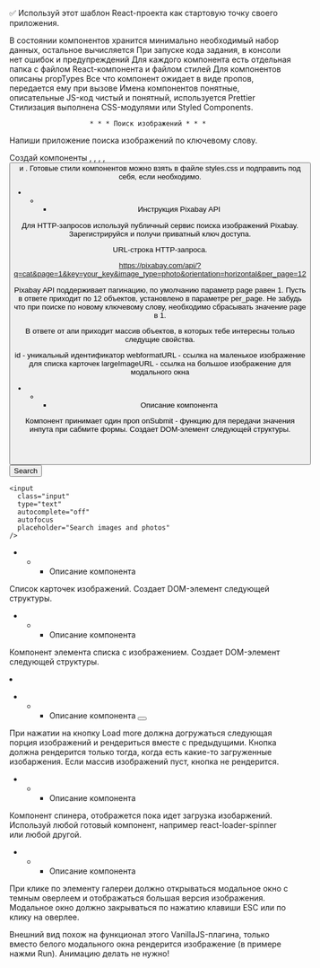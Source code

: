 ✅ Используй этот шаблон React-проекта как стартовую точку своего приложения.

В состоянии компонентов хранится минимально необходимый набор данных, остальное
вычисляется При запуске кода задания, в консоли нет ошибок и предупреждений Для
каждого компонента есть отдельная папка с файлом React-компонента и файлом
стилей Для компонентов описаны propTypes Все что компонент ожидает в виде
пропов, передается ему при вызове Имена компонентов понятные, описательные
JS-код чистый и понятный, используется Prettier Стилизация выполнена
CSS-модулями или Styled Components.

                        * * * Поиск изображений * * *

Напиши приложение поиска изображений по ключевому слову.

Создай компоненты <Searchbar>, <ImageGallery>, <ImageGalleryItem>, <Loader>,
<Button> и <Modal>. Готовые стили компонентов можно взять в файле styles.css и
подправить под себя, если необходимо.

- - - Инструкция Pixabay API

Для HTTP-запросов используй публичный сервис поиска изображений Pixabay.
Зарегистрируйся и получи приватный ключ доступа.

URL-строка HTTP-запроса.

https://pixabay.com/api/?q=cat&page=1&key=your_key&image_type=photo&orientation=horizontal&per_page=12

Pixabay API поддерживает пагинацию, по умолчанию параметр page равен 1. Пусть в
ответе приходит по 12 объектов, установлено в параметре per_page. Не забудь что
при поиске по новому ключевому слову, необходимо сбрасывать значение page в 1.

В ответе от апи приходит массив объектов, в которых тебе интересны только
следущие свойства.

id - уникальный идентификатор webformatURL - ссылка на маленькое изображение для
списка карточек largeImageURL - ссылка на большое изображение для модального
окна

- - - Описание компонента <Searchbar>

Компонент принимает один проп onSubmit - функцию для передачи значения инпута
при сабмите формы. Создает DOM-элемент следующей структуры.

<header class="searchbar">
  <form class="form">
    <button type="submit" class="button">
      <span class="button-label">Search</span>
    </button>

    <input
      class="input"
      type="text"
      autocomplete="off"
      autofocus
      placeholder="Search images and photos"
    />

  </form>
</header>

- - - Описание компонента <ImageGallery>

Список карточек изображений. Создает DOM-элемент следующей структуры.

<ul class="gallery">
  <!-- Набор <li> с изображениями -->
</ul>

- - - Описание компонента <ImageGalleryItem>

Компонент элемента списка с изображением. Создает DOM-элемент следующей
структуры.

<li class="gallery-item">
  <img src="" alt="" />
</li>

- - - Описание компонента <Button>

При нажатии на кнопку Load more должна догружаться следующая порция изображений
и рендериться вместе с предыдущими. Кнопка должна рендерится только тогда, когда
есть какие-то загруженные изобаржения. Если массив изображений пуст, кнопка не
рендерится.

- - - Описание компонента <Loader>

Компонент спинера, отображется пока идет загрузка изобаржений. Используй любой
готовый компонент, например react-loader-spinner или любой другой.

- - - Описание компонента <Modal>

При клике по элементу галереи должно открываться модальное окно с темным
оверлеем и отображаться большая версия изображения. Модальное окно должно
закрываться по нажатию клавиши ESC или по клику на оверлее.

Внешний вид похож на функционал этого VanillaJS-плагина, только вместо белого
модального окна рендерится изображение (в примере нажми Run). Анимацию делать не
нужно!

<div class="overlay">
  <div class="modal">
    <img src="" alt="" />
  </div>
</div>
